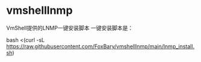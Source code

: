 # vmshelllnmp
VmShell提供的LNMP一键安装脚本
一键安装脚本是：

bash <(curl -sL https://raw.githubusercontent.com/FoxBary/vmshelllnmp/main/lnmp_install.sh)
